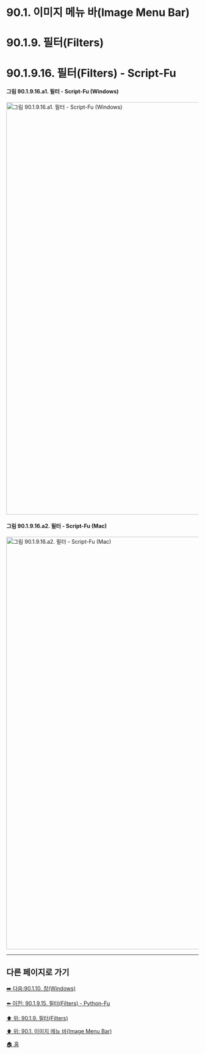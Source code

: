 # 90.1. 이미지 메뉴 바(Image Menu Bar)
# 90.1.9. 필터(Filters)
# 90.1.9.16. 필터(Filters) - Script-Fu

#### 그림 90.1.9.16.a1. 필터 - Script-Fu (Windows)
<img width="1080" alt="그림 90.1.9.16.a1. 필터 - Script-Fu (Windows)" environment="Windows 10 GIMP 2.10.36" src="https://github.com/wonder13662/gimp/assets/15767104/2f279ab8-edfb-4d58-b805-4cced616f796">

#### 그림 90.1.9.16.a2. 필터 - Script-Fu (Mac)
<img width="1080" alt="그림 90.1.9.16.a2. 필터 - Script-Fu (Mac)" environment="MacOS:Sonoma 14.2.1 GIMP 2.10.36" src="https://github.com/wonder13662/gimp/assets/15767104/d1352f63-245c-482e-9cb9-aede3c8d8908">

***

## 다른 페이지로 가기

[➡️ 다음:90.1.10. 창(Windows)](./90-01-10-windows.md)

[⬅️ 이전: 90.1.9.15. 필터(Filters) - Python-Fu](./90-01-09-filtersx-15-python_fu.md)

[⬆️ 위: 90.1.9. 필터(Filters)](./90-01-09-filters.md)

[⬆️ 위: 90.1. 이미지 메뉴 바(Image Menu Bar)](./90-01-00-image-menu-bar.md)

[🏠 홈](./00-home.md)
